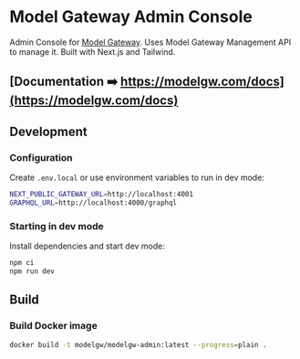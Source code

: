 # Model Gateway Admin Console

Admin Console for [Model Gateway](https://github.com/modelgw/modelgw). Uses Model Gateway Management API to manage it. Built with Next.js and Tailwind.

## [Documentation ➡️ https://modelgw.com/docs](https://modelgw.com/docs)

##  Development

### Configuration

Create `.env.local` or use environment variables to run in dev mode:

```sh
NEXT_PUBLIC_GATEWAY_URL=http://localhost:4001
GRAPHQL_URL=http://localhost:4000/graphql
```

### Starting in dev mode

Install dependencies and start dev mode:

```sh
npm ci
npm run dev
```

## Build

### Build Docker image

```sh
docker build -t modelgw/modelgw-admin:latest --progress=plain .
```
